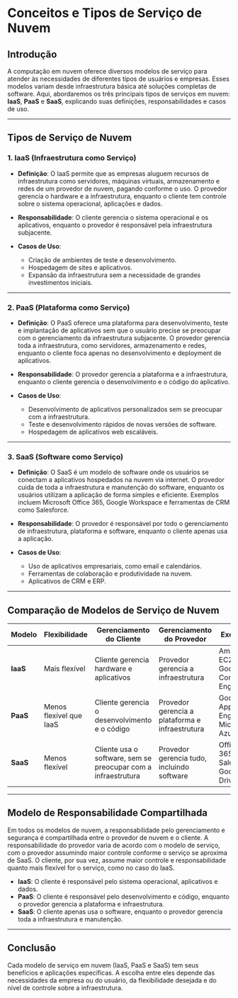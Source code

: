 # Conceitos e Tipos de Serviço de Nuvem

## Introdução

A computação em nuvem oferece diversos modelos de serviço para atender às necessidades de diferentes tipos de usuários e empresas. Esses modelos variam desde infraestrutura básica até soluções completas de software. Aqui, abordaremos os três principais tipos de serviços em nuvem: **IaaS**, **PaaS** e **SaaS**, explicando suas definições, responsabilidades e casos de uso.

---

## Tipos de Serviço de Nuvem

### 1. **IaaS (Infraestrutura como Serviço)**

- **Definição**: O IaaS permite que as empresas aluguem recursos de infraestrutura como servidores, máquinas virtuais, armazenamento e redes de um provedor de nuvem, pagando conforme o uso. O provedor gerencia o hardware e a infraestrutura, enquanto o cliente tem controle sobre o sistema operacional, aplicações e dados.
  
- **Responsabilidade**: O cliente gerencia o sistema operacional e os aplicativos, enquanto o provedor é responsável pela infraestrutura subjacente.
  
- **Casos de Uso**:
  - Criação de ambientes de teste e desenvolvimento.
  - Hospedagem de sites e aplicativos.
  - Expansão da infraestrutura sem a necessidade de grandes investimentos iniciais.

---

### 2. **PaaS (Plataforma como Serviço)**

- **Definição**: O PaaS oferece uma plataforma para desenvolvimento, teste e implantação de aplicativos sem que o usuário precise se preocupar com o gerenciamento da infraestrutura subjacente. O provedor gerencia toda a infraestrutura, como servidores, armazenamento e redes, enquanto o cliente foca apenas no desenvolvimento e deployment de aplicativos.
  
- **Responsabilidade**: O provedor gerencia a plataforma e a infraestrutura, enquanto o cliente gerencia o desenvolvimento e o código do aplicativo.
  
- **Casos de Uso**:
  - Desenvolvimento de aplicativos personalizados sem se preocupar com a infraestrutura.
  - Teste e desenvolvimento rápidos de novas versões de software.
  - Hospedagem de aplicativos web escaláveis.

---

### 3. **SaaS (Software como Serviço)**

- **Definição**: O SaaS é um modelo de software onde os usuários se conectam a aplicativos hospedados na nuvem via internet. O provedor cuida de toda a infraestrutura e manutenção do software, enquanto os usuários utilizam a aplicação de forma simples e eficiente. Exemplos incluem Microsoft Office 365, Google Workspace e ferramentas de CRM como Salesforce.
  
- **Responsabilidade**: O provedor é responsável por todo o gerenciamento de infraestrutura, plataforma e software, enquanto o cliente apenas usa a aplicação.
  
- **Casos de Uso**:
  - Uso de aplicativos empresariais, como email e calendários.
  - Ferramentas de colaboração e produtividade na nuvem.
  - Aplicativos de CRM e ERP.

---

## Comparação de Modelos de Serviço de Nuvem

| **Modelo** | **Flexibilidade** | **Gerenciamento do Cliente** | **Gerenciamento do Provedor** | **Exemplos** | **Modelo de Preço** |
|------------|-------------------|-----------------------------|-----------------------------|--------------|---------------------|
| **IaaS**   | Mais flexível      | Cliente gerencia hardware e aplicativos | Provedor gerencia a infraestrutura | Amazon EC2, Google Compute Engine | Pagamento conforme o uso |
| **PaaS**   | Menos flexível que IaaS | Cliente gerencia o desenvolvimento e o código | Provedor gerencia a plataforma e infraestrutura | Google App Engine, Microsoft Azure | Pagamento conforme o uso |
| **SaaS**   | Menos flexível     | Cliente usa o software, sem se preocupar com a infraestrutura | Provedor gerencia tudo, incluindo software | Office 365, Salesforce, Google Drive | Assinatura ou pagamento conforme o uso |

---

## Modelo de Responsabilidade Compartilhada

Em todos os modelos de nuvem, a responsabilidade pelo gerenciamento e segurança é compartilhada entre o provedor de nuvem e o cliente. A responsabilidade do provedor varia de acordo com o modelo de serviço, com o provedor assumindo maior controle conforme o serviço se aproxima de SaaS. O cliente, por sua vez, assume maior controle e responsabilidade quanto mais flexível for o serviço, como no caso do IaaS.

- **IaaS**: O cliente é responsável pelo sistema operacional, aplicativos e dados.
- **PaaS**: O cliente é responsável pelo desenvolvimento e código, enquanto o provedor gerencia a plataforma e infraestrutura.
- **SaaS**: O cliente apenas usa o software, enquanto o provedor gerencia toda a infraestrutura e manutenção.

---

## Conclusão

Cada modelo de serviço em nuvem (IaaS, PaaS e SaaS) tem seus benefícios e aplicações específicas. A escolha entre eles depende das necessidades da empresa ou do usuário, da flexibilidade desejada e do nível de controle sobre a infraestrutura.
